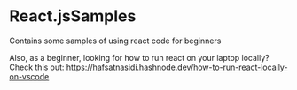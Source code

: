 # React.jsSamples
Contains some samples of using react code for beginners

Also, as a beginner, looking for how to run react on your laptop locally? Check this out: https://hafsatnasidi.hashnode.dev/how-to-run-react-locally-on-vscode
